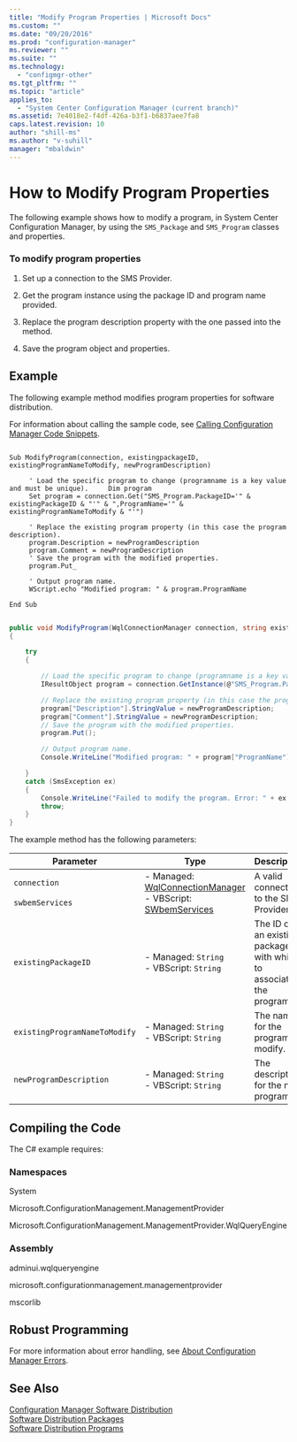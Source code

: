 ```yaml
---
title: "Modify Program Properties | Microsoft Docs"
ms.custom: ""
ms.date: "09/20/2016"
ms.prod: "configuration-manager"
ms.reviewer: ""
ms.suite: ""
ms.technology:
  - "configmgr-other"
ms.tgt_pltfrm: ""
ms.topic: "article"
applies_to:
  - "System Center Configuration Manager (current branch)"
ms.assetid: 7e4018e2-f4df-426a-b3f1-b6837aee7fa8
caps.latest.revision: 10
author: "shill-ms"
ms.author: "v-suhill"
manager: "mbaldwin"
---
```

# How to Modify Program Properties
The following example shows how to modify a program, in System Center Configuration Manager, by using the `SMS_Package` and `SMS_Program` classes and properties.  

### To modify program properties  

1.  Set up a connection to the SMS Provider.  

2.  Get the program instance using the package ID and program name provided.  

3.  Replace the program description property with the one passed into the method.  

4.  Save the program object and properties.  

## Example  
 The following example method modifies program properties for software distribution.  

 For information about calling the sample code, see [Calling Configuration Manager Code Snippets](../../../../develop/core/understand/calling-code-snippets.md).  

```vbs  

Sub ModifyProgram(connection, existingpackageID, existingProgramNameToModify, newProgramDescription)    

     ' Load the specific program to change (programname is a key value and must be unique).     Dim program  
     Set program = connection.Get("SMS_Program.PackageID='" & existingPackageID & "'" & ",ProgramName='" & existingProgramNameToModify & "'")  

     ' Replace the existing program property (in this case the program description).  
     program.Description = newProgramDescription  
     program.Comment = newProgramDescription  
     ' Save the program with the modified properties.  
     program.Put_  

     ' Output program name.  
     WScript.echo "Modified program: " & program.ProgramName              

End Sub  

```  

```c#  

public void ModifyProgram(WqlConnectionManager connection, string existingPackageID, string existingProgramNameToModify, string newProgramDescription)  
{  

    try  
    {  

        // Load the specific program to change (programname is a key value and must be unique).  
        IResultObject program = connection.GetInstance(@"SMS_Program.PackageID='" + existingPackageID + "',ProgramName='" + existingProgramNameToModify + "'");  

        // Replace the existing program property (in this case the program description).  
        program["Description"].StringValue = newProgramDescription;  
        program["Comment"].StringValue = newProgramDescription;  
        // Save the program with the modified properties.  
        program.Put();  

        // Output program name.  
        Console.WriteLine("Modified program: " + program["ProgramName"].StringValue);  

    }  
    catch (SmsException ex)  
    {  
        Console.WriteLine("Failed to modify the program. Error: " + ex.Message);  
        throw;  
    }  
}  

```  

 The example method has the following parameters:  

|Parameter|Type|Description|  
|---------------|----------|-----------------|  
|`connection`<br /><br /> `swbemServices`|-   Managed: [WqlConnectionManager](assetId:///WqlConnectionManager?qualifyHint=False&autoUpgrade=True)<br />-   VBScript: [SWbemServices](assetId:///SWbemServices?qualifyHint=False&autoUpgrade=True)|A valid connection to the SMS Provider.|  
|`existingPackageID`|-   Managed: `String`<br />-   VBScript: `String`|The ID of an existing package with which to associate the program.|  
|`existingProgramNameToModify`|-   Managed: `String`<br />-   VBScript: `String`|The name for the program to modify.|  
|`newProgramDescription`|-   Managed: `String`<br />-   VBScript: `String`|The description for the new program.|  

## Compiling the Code  
 The C# example requires:  

### Namespaces  
 System  

 Microsoft.ConfigurationManagement.ManagementProvider  

 Microsoft.ConfigurationManagement.ManagementProvider.WqlQueryEngine  

### Assembly  
 adminui.wqlqueryengine  

 microsoft.configurationmanagement.managementprovider  

 mscorlib  

## Robust Programming  
 For more information about error handling, see [About Configuration Manager Errors](../../../../develop/core/understand/about-configuration-manager-errors.md).  

## See Also  
 [Configuration Manager Software Distribution](../../../../develop/core/servers/configure/software-distribution.md)   
 [Software Distribution Packages](../../../../develop/core/servers/configure/software-distribution-packages.md)   
 [Software Distribution Programs](../../../../develop/core/servers/configure/software-distribution-programs.md)
